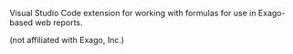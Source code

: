 Visual Studio Code extension for working with formulas for use in Exago-based web reports.

(not affiliated with Exago, Inc.)
